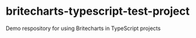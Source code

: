 # britecharts-typescript-test-project
Demo respository for using Britecharts in TypeScript projects
